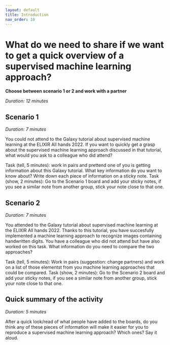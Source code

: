 ```yaml
---
layout: default
title: Introduction
nav_order: 10
---
```


# What do we need to share if we want to get a quick overview of a supervised machine learning approach?

__Choose between scenario 1 or 2 and work with a partner__

_Duration: 12 minutes_

## Scenario 1
_Duration: 7 minutes_

You could not attend to the Galaxy tutorial about supervised machine learning at the ELIXIR All hands 2022. If you want to quickly get a grasp about the supervised machine learning approach discussed in that tutorial, what would you ask to a colleague who did attend?

Task (tell, 5 minutes): work in pairs and prettend one of you is getting information about this Galaxy tutorial. What key information do you want to know about? Write down each piece of information on a sticky note.
Task (show, 2 minutes): Go to the Scenario 1 board and add your sticky notes, if you see a similar note from another group, stick your note close to that one.

## Scenario 2
_Duration: 7 minutes_

You attended to the Galaxy tutorial about supervised machine learning at the ELIXIR All hands 2022. Thanks to this tutorial, you have succesfully implemented a machine learning approach to recognize images containing handwritten digits. You have a colleague who did not attend but have also worked on this task. What information do you need to compare the two approaches?

Task (tell, 5 minutes): Work in pairs (suggestion: change partners) and work on a list of those elementst from you machine learning approaches that could be compared. 
Task (show, 2 minutes): Go to the Scenario 2 board and add your sticky notes, if you see a similar note from another group, stick your note close to that one.

## Quick summary of the activity 
_Duration: 5 minutes_

After a quick look/read of what people have added to the boards, do you think any of these pieces of information will make it easier for you to reproduce a supervised machine learning approach? Which ones? Say it aloud.

